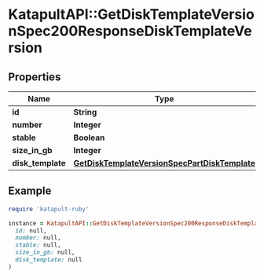# KatapultAPI::GetDiskTemplateVersionSpec200ResponseDiskTemplateVersion

## Properties

| Name | Type | Description | Notes |
| ---- | ---- | ----------- | ----- |
| **id** | **String** |  | [optional] |
| **number** | **Integer** |  | [optional] |
| **stable** | **Boolean** |  | [optional] |
| **size_in_gb** | **Integer** |  | [optional] |
| **disk_template** | [**GetDiskTemplateVersionSpecPartDiskTemplate**](GetDiskTemplateVersionSpecPartDiskTemplate.md) |  | [optional] |

## Example

```ruby
require 'katapult-ruby'

instance = KatapultAPI::GetDiskTemplateVersionSpec200ResponseDiskTemplateVersion.new(
  id: null,
  number: null,
  stable: null,
  size_in_gb: null,
  disk_template: null
)
```

